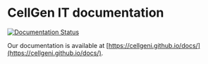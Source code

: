 # CellGen IT documentation

[![Documentation Status](https://readthedocs.org/projects/cellgeni/badge/?version=latest)](https://cellgeni.readthedocs.io/en/latest/?badge=latest)

Our documentation is available at [https://cellgeni.github.io/docs/](https://cellgeni.github.io/docs/).
